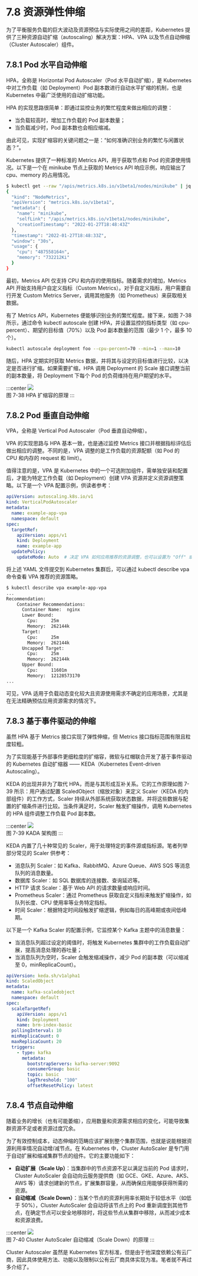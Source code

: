 # 7.8 资源弹性伸缩

为了平衡服务负载的巨大波动及资源预估与实际使用之间的差距，Kubernetes 提供了三种资源自动扩缩（autoscaling）解决方案：HPA、VPA 以及节点自动伸缩（Cluster Autoscaler）组件。
## 7.8.1 Pod 水平自动伸缩

HPA，全称是 Horizontal Pod Autoscaler（Pod 水平自动扩缩），是 Kubernetes 中对工作负载（如 Deployment）Pod 副本数进行自动水平扩缩的机制，也是 Kubernetes 中最广泛使用的自动扩缩功能。

HPA 的实现思路很简单：即通过监控业务的繁忙程度来做出相应的调整：
- 当负载较高时，增加工作负载的 Pod 副本数量；
- 当负载减少时，Pod 副本数也会相应缩减。

由此可见，实现扩缩容的关键问题之一是：“如何准确识别业务的繁忙与闲置状态？”。

Kubernetes 提供了一种标准的 Metrics API，用于获取节点和 Pod 的资源使用情况。以下是一个在 minikube 节点上获取的 Metrics API 响应示例，响应输出了 cpu、memory 的占用情况。

```bash
$ kubectl get --raw "/apis/metrics.k8s.io/v1beta1/nodes/minikube" | jq '.'
{
  "kind": "NodeMetrics",
  "apiVersion": "metrics.k8s.io/v1beta1",
  "metadata": {
    "name": "minikube",
    "selfLink": "/apis/metrics.k8s.io/v1beta1/nodes/minikube",
    "creationTimestamp": "2022-01-27T18:48:43Z"
  },
  "timestamp": "2022-01-27T18:48:33Z",
  "window": "30s",
  "usage": {
    "cpu": "487558164n",
    "memory": "732212Ki"
  }
}
```
最初，Metrics API 仅支持 CPU 和内存的使用指标。随着需求的增加，Metrics API 开始支持用户自定义指标（Custom Metrics）。对于自定义指标，用户需要自行开发 Custom Metrics Server，调用其他服务（如 Prometheus）来获取相关数据。

有了 Metrics API，Kubernetes 便能够识别业务的繁忙程度。接下来，如图 7-38 所示，通过命令 kubectl autoscale 创建 HPA，并设置监控的指标类型（如 cpu-percent）、期望的目标值（70%）以及 Pod 副本数量的范围（最少 1 个，最多 10 个）。

```bash
kubectl autoscale deployment foo --cpu-percent=70 --min=1 --max=10
```
随后，HPA 定期实时获取 Metrics 数据，并将其与设定的目标值进行比较，以决定是否进行扩缩。如果需要扩缩，HPA 调用 Deployment 的 Scale 接口调整当前的副本数量，将 Deployment 下每个 Pod 的负荷维持在用户期望的水平。

:::center
  ![](../assets/HPA.svg)<br/>
  图 7-38 HPA 扩缩容的原理
:::

## 7.8.2 Pod 垂直自动伸缩

VPA，全称是 Vertical Pod Autoscaler（Pod 垂直自动伸缩）。

VPA 的实现思路与 HPA 基本一致，也是通过监控 Metrics 接口并根据指标评估后做出相应的调整。不同的是，VPA 调整的是工作负载的资源配额（如 Pod 的 CPU 和内存的 request 和 limit）。

值得注意的是，VPA 是 Kubernetes 中的一个可选附加组件，需单独安装和配置后，才能为特定工作负载（如 Deployment）创建 VPA 资源并定义资源调整策略。以下是一个 VPA 配置示例，供读者参考：

```yaml
apiVersion: autoscaling.k8s.io/v1
kind: VerticalPodAutoscaler
metadata:
  name: example-app-vpa
  namespace: default
spec:
  targetRef:
    apiVersion: apps/v1
    kind: Deployment
    name: example-app
  updatePolicy:
    updateMode: Auto  # 决定 VPA 如何应用推荐的资源调整，也可以设置为 "Off" 或 "Initial" 来控制更新策略
```

将上述 YAML 文件提交到 Kubernetes 集群后，可以通过 kubectl describe vpa 命令查看 VPA 推荐的资源策略。

```bash
$ kubectl describe vpa example-app-vpa
...
Recommendation:
    Container Recommendations:
      Container Name:  nginx
      Lower Bound:
        Cpu:     25m
        Memory:  262144k
      Target:
        Cpu:     25m
        Memory:  262144k
      Uncapped Target:
        Cpu:     25m
        Memory:  262144k
      Upper Bound:
        Cpu:     11601m
        Memory:  12128573170
...
```

可见，VPA 适用于负载动态变化较大且资源使用需求不确定的应用场景，尤其是在无法精确预估应用资源需求的情况下。

## 7.8.3 基于事件驱动的伸缩

虽然 HPA 基于 Metrics 接口实现了弹性伸缩，但 Metrics 接口指标范围有限且粒度较粗。

为了实现能基于外部事件更细粒度的扩缩容，微软与红帽联合开发了基于事件驱动的 Kubernetes 自动扩缩器 —— KEDA（Kubernetes Event-driven Autoscaling）。

KEDA 的出现并非为了取代 HPA，而是与其形成互补关系。它的工作原理如图 7-39 所示：用户通过配置 ScaledObject（缩放对象）来定义 Scaler（KEDA 的内部组件）的工作方式，Scaler 持续从外部系统获取状态数据，并将这些数据与配置的扩缩条件进行比较。当条件满足时，Scaler 触发扩缩操作，调用 Kubernetes 的 HPA 组件调整工作负载 Pod 副本数。

:::center
  ![](../assets/keda-arch.png)<br/>
  图 7-39 KADA 架构图
:::

KEDA 内置了几十种常见的 Scaler，用于处理特定的事件源或指标源。笔者列举部分常见的 Scaler 供参考：
- 消息队列 Scaler：如 Kafka、RabbitMQ、Azure Queue、AWS SQS 等消息队列的消息数量。
- 数据库 Scaler：如 SQL 数据库的连接数、查询延迟等。
- HTTP 请求 Scaler：基于 Web API 的请求数量或响应时间。
- Prometheus Scaler：通过 Prometheus 获取自定义指标来触发扩缩操作，如队列长度、CPU 使用率等业务特定指标。
- 时间 Scaler：根据特定时间段触发扩缩逻辑，例如每日的高峰期或夜间低峰期。

以下是一个 Kafka Scaler 的配置示例，它监控某个 Kafka 主题中的消息数量：
- 当消息队列超过设定的阈值时，将触发 Kubernetes 集群中的工作负载自动扩展，提高消息处理的吞吐量；
- 当消息队列为空时，Scaler 会触发缩减操作，减少 Pod 的副本数（可以缩减至 0，minReplicaCount）。

```yaml
apiVersion: keda.sh/v1alpha1
kind: ScaledObject
metadata:
  name: kafka-scaledobject
  namespace: default
spec:
  scaleTargetRef:
    apiVersion: apps/v1
    kind: Deployment
    name: brm-index-basic
  pollingInterval: 10
  minReplicaCount: 0
  maxReplicaCount: 20
  triggers:
    - type: kafka
      metadata:
        bootstrapServers: kafka-server:9092
        consumerGroup: basic
        topic: basic
        lagThreshold: "100"
        offsetResetPolicy: latest
```
## 7.8.4 节点自动伸缩

随着业务的增长（也有可能萎缩），应用数量和资源需求相应的变化，可能导致集群资源不足或者资源过度冗余。

为了有效控制成本，动态伸缩的范畴应该扩展到整个集群范围，也就是说能根据资源利用率情况自动增/减节点。在 Kubernetes 中，Cluster AutoScaler 是专门用于自动扩展和缩减集群节点的组件。它的主要功能如下：
- **自动扩展（Scale Up）**：当集群中的节点资源不足以满足当前的 Pod 请求时，Cluster AutoScaler 会自动向云服务提供商（如 GCE、GKE、Azure、AKS、AWS 等）请求创建新的节点，扩展集群容量，从而确保应用能够获得所需的资源。
- **自动缩减（Scale Down）**：当某个节点的资源利用率长期处于较低水平（如低于 50%），Cluster AutoScaler 会自动将该节点上的 Pod 重新调度到其他节点，在确定节点可以安全地移除时，将这些节点从集群中移除，从而减少成本和资源浪费。

:::center
  ![](../assets/Cluster-AutoScaler.png)<br/>
  图 7-40 Cluster AutoScaler 自动缩减（Scale Down）的原理
:::

Cluster Autoscaler 虽然是 Kubernetes 官方标准，但是由于他深度依赖公有云厂商，因此具体使用方法、功能以及限制以公有云厂商具体实现为准。笔者就不再过多介绍了。

[^1]: 参见 https://keda.sh/docs/2.12/scalers/
[^2]: 参见 https://keda.sh/community/#end-users

